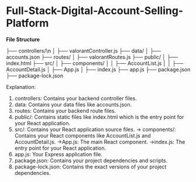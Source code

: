 # Full-Stack-Digital-Account-Selling-Platform

**File Structure**

├── controllers/\n
│   ├── valorantController.js
├── data/
│   ├── accounts.json
├── routes/
│   ├── valorantRoutes.js
├── public/
│   ├── index.html
├── src/
│   ├── components/
│   │   ├── AccountList.js
│   │   ├── AccountDetail.js
│   ├── App.js
│   ├── index.js
├── app.js
├── package.json
├── package-lock.json

Explanation:

1. controllers: Contains your backend controller files.
2. data: Contains your data files like accounts.json.
3. routes: Contains your backend route files.
4. public/: Contains static files like index.html which is the entry point for your React application.
5. src/: Contains your React application source files.
    -> components/: Contains your React components like AccountList.js and AccountDetail.js.
    ->App.js: The main React component.
    ->index.js: The entry point for your React application.
6. app.js: Your Express application file.
7. package.json: Contains your project dependencies and scripts.
8. package-lock.json: Contains the exact versions of your project dependencies.


